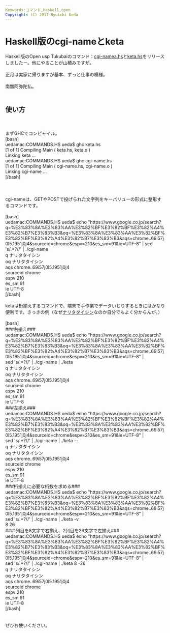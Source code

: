 ```yaml
---
Keywords:コマンド,Haskell,open
Copyright: (C) 2017 Ryuichi Ueda
---
```

# Haskell版のcgi-nameとketa
Haskell版のOpen usp Tukubaiのコマンド：<a href="https://github.com/usp-engineers-community/Open-usp-Tukubai/blob/master/COMMANDS.HS/cgi-name.hs" target="_blank">cgi-namea.hs</a>と<a href="https://github.com/usp-engineers-community/Open-usp-Tukubai/blob/master/COMMANDS.HS/keta.hs" target="_blank">keta.hs</a>をリリースしましたー。他にやることが山積みですが。<br />
<br />
正月は実家に帰りますが基本、ずっと仕事の模様。<br />
<br />
南無阿弥陀仏。<br />
<br />
<h2>使い方</h2><br />
<br />
まずGHCでコンピャイル。<br />
[bash]<br />
uedamac:COMMANDS.HS ueda$ ghc keta.hs <br />
[1 of 1] Compiling Main ( keta.hs, keta.o )<br />
Linking keta ...<br />
uedamac:COMMANDS.HS ueda$ ghc cgi-name.hs <br />
[1 of 1] Compiling Main ( cgi-name.hs, cgi-name.o )<br />
Linking cgi-name ...<br />
[/bash]<br />
<br />
<!--more--><br />
<br />
cgi-nameは、GETやPOSTで投げられた文字列をキーバリューの形式に整形するコマンドです。<br />
<br />
[bash]<br />
uedamac:COMMANDS.HS ueda$ echo &quot;https://www.google.co.jp/search?q=%E3%83%8A%E3%83%AA%E3%82%BF%E3%82%BF%E3%82%A4%E3%82%B7%E3%83%B3&amp;oq=%E3%83%8A%E3%83%AA%E3%82%BF%E3%82%BF%E3%82%A4%E3%82%B7%E3%83%B3&amp;aqs=chrome..69i57j0l5.1951j0j4&amp;sourceid=chrome&amp;espv=210&amp;es_sm=91&amp;ie=UTF-8&quot; | sed 's/.*?//' | ./cgi-name <br />
q ナリタタイシン<br />
oq ナリタタイシン<br />
aqs chrome..69i57j0l5.1951j0j4<br />
sourceid chrome<br />
espv 210<br />
es_sm 91<br />
ie UTF-8<br />
[/bash]<br />
<br />
ketaは桁揃えするコマンドで、端末で手作業でデータいじりするときにはかなり便利です。さっきの例（なぜ<a href="http://ja.wikipedia.org/wiki/%E3%83%8A%E3%83%AA%E3%82%BF%E3%82%BF%E3%82%A4%E3%82%B7%E3%83%B3" target="_blank">ナリタタイシン</a>なのか自分でもよく分からんが。）<br />
<br />
[bash]<br />
###右揃え###<br />
uedamac:COMMANDS.HS ueda$ echo &quot;https://www.google.co.jp/search?q=%E3%83%8A%E3%83%AA%E3%82%BF%E3%82%BF%E3%82%A4%E3%82%B7%E3%83%B3&amp;oq=%E3%83%8A%E3%83%AA%E3%82%BF%E3%82%BF%E3%82%A4%E3%82%B7%E3%83%B3&amp;aqs=chrome..69i57j0l5.1951j0j4&amp;sourceid=chrome&amp;espv=210&amp;es_sm=91&amp;ie=UTF-8&quot; | <br />
sed 's/.*?//' | ./cgi-name | ./keta<br />
 q ナリタタイシン<br />
 oq ナリタタイシン<br />
 aqs chrome..69i57j0l5.1951j0j4<br />
sourceid chrome<br />
 espv 210<br />
 es_sm 91<br />
 ie UTF-8<br />
###左揃え###<br />
uedamac:COMMANDS.HS ueda$ echo &quot;https://www.google.co.jp/search?q=%E3%83%8A%E3%83%AA%E3%82%BF%E3%82%BF%E3%82%A4%E3%82%B7%E3%83%B3&amp;oq=%E3%83%8A%E3%83%AA%E3%82%BF%E3%82%BF%E3%82%A4%E3%82%B7%E3%83%B3&amp;aqs=chrome..69i57j0l5.1951j0j4&amp;sourceid=chrome&amp;espv=210&amp;es_sm=91&amp;ie=UTF-8&quot; | <br />
sed 's/.*?//' | ./cgi-name | ./keta --<br />
q ナリタタイシン <br />
oq ナリタタイシン <br />
aqs chrome..69i57j0l5.1951j0j4<br />
sourceid chrome <br />
espv 210 <br />
es_sm 91 <br />
ie UTF-8 <br />
###桁揃えに必要な桁数を求める###<br />
uedamac:COMMANDS.HS ueda$ echo &quot;https://www.google.co.jp/search?q=%E3%83%8A%E3%83%AA%E3%82%BF%E3%82%BF%E3%82%A4%E3%82%B7%E3%83%B3&amp;oq=%E3%83%8A%E3%83%AA%E3%82%BF%E3%82%BF%E3%82%A4%E3%82%B7%E3%83%B3&amp;aqs=chrome..69i57j0l5.1951j0j4&amp;sourceid=chrome&amp;espv=210&amp;es_sm=91&amp;ie=UTF-8&quot; | <br />
sed 's/.*?//' | ./cgi-name | ./keta -v<br />
8 26<br />
###1列目を8文字で右揃え、2列目を26文字で左揃え###<br />
uedamac:COMMANDS.HS ueda$ echo &quot;https://www.google.co.jp/search?q=%E3%83%8A%E3%83%AA%E3%82%BF%E3%82%BF%E3%82%A4%E3%82%B7%E3%83%B3&amp;oq=%E3%83%8A%E3%83%AA%E3%82%BF%E3%82%BF%E3%82%A4%E3%82%B7%E3%83%B3&amp;aqs=chrome..69i57j0l5.1951j0j4&amp;sourceid=chrome&amp;espv=210&amp;es_sm=91&amp;ie=UTF-8&quot; | <br />
sed 's/.*?//' | ./cgi-name | ./keta 8 -26<br />
 q ナリタタイシン <br />
 oq ナリタタイシン <br />
 aqs chrome..69i57j0l5.1951j0j4<br />
sourceid chrome <br />
 espv 210 <br />
 es_sm 91 <br />
 ie UTF-8 <br />
[/bash]<br />
<br />
<br />
ぜひお使いください。

